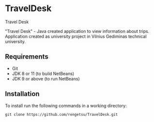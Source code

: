 # TravelDesk
Travel Desk

"Travel Desk" - Java created application to view information about trips.
Application created as university project in Vilnius Gediminas technical university.

## Requirements
  * Git
  * JDK 8 or 11 (to build NetBeans)
  * JDK 9 or above (to run NetBeans)
  
  ## Installation

 To install run the following commands in a working directory:
 ```
 git clone https://github.com/rengetsu/TravelDesk.git
 ```
